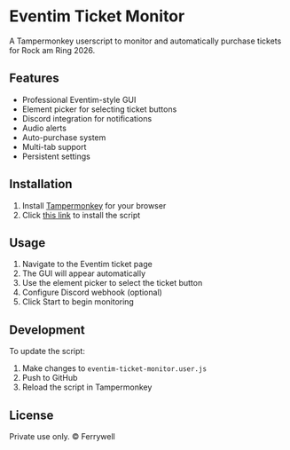 # Eventim Ticket Monitor

A Tampermonkey userscript to monitor and automatically purchase tickets for Rock am Ring 2026.

## Features

- Professional Eventim-style GUI
- Element picker for selecting ticket buttons
- Discord integration for notifications
- Audio alerts
- Auto-purchase system
- Multi-tab support
- Persistent settings

## Installation

1. Install [Tampermonkey](https://www.tampermonkey.net/) for your browser
2. Click [this link](https://raw.githubusercontent.com/Ferrywell/EventJim/main/eventim-ticket-monitor.user.js) to install the script

## Usage

1. Navigate to the Eventim ticket page
2. The GUI will appear automatically
3. Use the element picker to select the ticket button
4. Configure Discord webhook (optional)
5. Click Start to begin monitoring

## Development

To update the script:
1. Make changes to `eventim-ticket-monitor.user.js`
2. Push to GitHub
3. Reload the script in Tampermonkey

## License

Private use only. © Ferrywell 